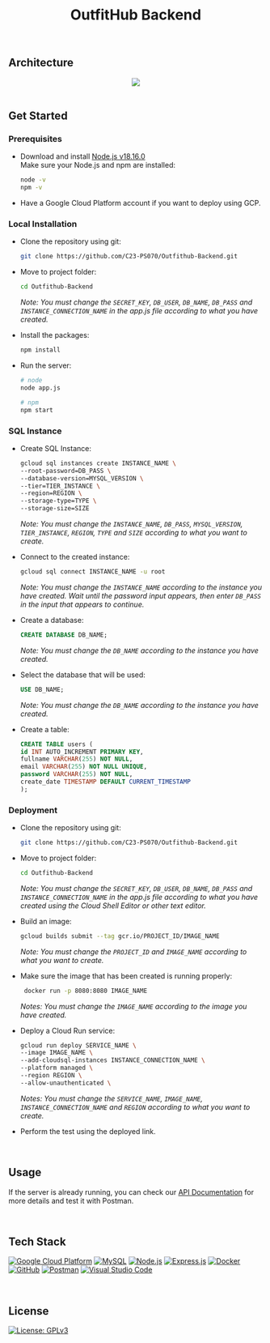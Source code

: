 <div align="center">

# OutfitHub Backend

</div>

<br>

## Architecture
<div align="center">
<img src="https://blogger.googleusercontent.com/img/b/R29vZ2xl/AVvXsEgB69Dk6ooa3C7JzSga86izAClJYZLbzQVvBep3NzP5Ik6FRRTs5NFQasw2oORBE2xY_kTKqVY9mQGd38NnaCJXOYKe8sA-D10FiRkm-1ib4Iaerqa6uuJngvx2jb1o9p46fJckoxJRHzXGBTsCSlYI9GxqCO_VerRaafYsPolDvlg5Bmj6pWngJn7k7g/s320/Untitled-2023-06-16-1708.png"/>
</div>

<br>

## Get Started
### Prerequisites
* Download and install <a href="https://nodejs.org/dist/v18.16.0/node-v18.16.0-x64.msi">Node.js v18.16.0<a/> <br>
  Make sure your Node.js and npm are installed:
  ```bash
  node -v
  npm -v
  ```
* Have a Google Cloud Platform account if you want to deploy using GCP.

### Local Installation
* Clone the repository using git:
  ```bash
  git clone https://github.com/C23-PS070/Outfithub-Backend.git
  ```
* Move to project folder:
  ```bash
  cd Outfithub-Backend
  ```
  
  _Note: You must change the ```SECRET_KEY```, ```DB_USER```, ```DB_NAME```, ```DB_PASS``` and ```INSTANCE_CONNECTION_NAME``` in the app.js file according to what you have created._
  
* Install the packages:
  ```bash
  npm install
  ``` 
* Run the server:
  ```bash
  # node
  node app.js
  
  # npm
  npm start
  ``` 

### SQL Instance
* Create SQL Instance:
  ```bash
  gcloud sql instances create INSTANCE_NAME \
  --root-password=DB_PASS \
  --database-version=MYSQL_VERSION \
  --tier=TIER_INSTANCE \
  --region=REGION \
  --storage-type=TYPE \
  --storage-size=SIZE
  ```
  
  _Note: You must change the ```INSTANCE_NAME```, ```DB_PASS```, ```MYSQL_VERSION```, ```TIER_INSTANCE```, ```REGION```, ```TYPE``` and ```SIZE``` according to what you want to create._

* Connect to the created instance:
  ```bash
  gcloud sql connect INSTANCE_NAME -u root
  ```

  _Note: You must change the ```INSTANCE_NAME``` according to the instance you have created. Wait until the password input appears, then enter ```DB_PASS``` in the input that appears to continue._
  
* Create a database:
  ```sql
  CREATE DATABASE DB_NAME;
  ```
  
  _Note: You must change the ```DB_NAME``` according to the instance you have created._
  
* Select the database that will be used:
  ```sql
  USE DB_NAME;
  ```
  
  _Note: You must change the ```DB_NAME``` according to the instance you have created._
  
* Create a table:
  ```sql
  CREATE TABLE users (
  id INT AUTO_INCREMENT PRIMARY KEY,
  fullname VARCHAR(255) NOT NULL,
  email VARCHAR(255) NOT NULL UNIQUE,
  password VARCHAR(255) NOT NULL,
  create_date TIMESTAMP DEFAULT CURRENT_TIMESTAMP        
  );
  ```
  
### Deployment
* Clone the repository using git:
   ```bash
  git clone https://github.com/C23-PS070/Outfithub-Backend.git
  ```
* Move to project folder:
  ```bash
  cd Outfithub-Backend
  ```
  
  _Note: You must change the ```SECRET_KEY```, ```DB_USER```, ```DB_NAME```, ```DB_PASS``` and ```INSTANCE_CONNECTION_NAME``` in the app.js file according to what you have created using the Cloud Shell Editor or other text editor._
  
* Build an image:
  ```bash
  gcloud builds submit --tag gcr.io/PROJECT_ID/IMAGE_NAME
  ```
  
   _Note: You must change the ```PROJECT_ID``` and ```IMAGE_NAME``` according to what you want to create._
 
* Make sure the image that has been created is running properly:
  ```bash
   docker run -p 8080:8080 IMAGE_NAME
  ```
  
  _Notes: You must change the ```IMAGE_NAME``` according to the image you have created._
  
* Deploy a Cloud Run service:
  ```bash
  gcloud run deploy SERVICE_NAME \
  --image IMAGE_NAME \
  --add-cloudsql-instances INSTANCE_CONNECTION_NAME \
  --platform managed \
  --region REGION \
  --allow-unauthenticated \
  ```
  
   _Notes: You must change the ```SERVICE_NAME```, ```IMAGE_NAME```, ```INSTANCE_CONNECTION_NAME``` and ```REGION``` according to what you want to create._

* Perform the test using the deployed link.

<br>

## Usage
If the server is already running, you can check our <a href="https://documenter.getpostman.com/view/27909743/2s93shz9gL">API Documentation</a> for more details and test it with Postman.

<br>

## Tech Stack
[![Google Cloud Platform](https://img.shields.io/badge/Google%20Cloud%20Platform-%234285F4.svg?style=plastic&logo=google-cloud&logoColor=white)](https://cloud.google.com/) [![MySQL](https://img.shields.io/badge/MySQL-%2300f.svg?style=plastic&logo=mysql&logoColor=white)]() [![Node.js](https://img.shields.io/badge/Node.js-6DA55F?style=plastic&logo=node.js&logoColor=white)]() [![Express.js](https://img.shields.io/badge/Express.js-%23404d59.svg?style=plastic&logo=express&logoColor=%2361DAFB)]() [![Docker](https://img.shields.io/badge/Docker-%230db7ed.svg?style=plastic&logo=docker&logoColor=white)](https://www.docker.com/) [![GitHub](https://img.shields.io/badge/GitHub-%23121011.svg?style=plastic&logo=github&logoColor=white)](https://github.com/) [![Postman](https://img.shields.io/badge/Postman-FF6C37?style=plastic&logo=postman&logoColor=white)](https://www.postman.com/) [![Visual Studio Code](https://img.shields.io/badge/Visual%20Studio%20Code-0078d7.svg?style=plastic&logo=visual-studio-code&logoColor=white)](https://code.visualstudio.com/)

<br>

## License
[![License: GPLv3](https://img.shields.io/badge/License-GPLv3-blue.svg?style=plastic)](https://www.gnu.org/licenses/gpl-3.0)

